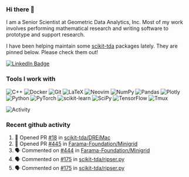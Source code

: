 ### Hi there 👋

I am a Senior Scientist at Geometric Data Analytics, Inc. Most of my work involves
performing mathematical research and writing software to prototype and support
research. 

I have been helping maintain some [scikit-tda](https://docs.scikit-tda.org) packages lately. 
They are pinned below. Please check them out!

<div id="badges">
  <a href="https://www.linkedin.com/in/michael-catanzaro-a8335547">
    <img src="https://img.shields.io/badge/LinkedIn-blue?style=for-the-badge&logo=linkedin&logoColor=white" alt="LinkedIn Badge"/>
  </a>
</div>


### Tools I work with

![C++](https://img.shields.io/badge/c++-%2300599C.svg?style=for-the-badge&logo=c%2B%2B&logoColor=white)
![Docker](https://img.shields.io/badge/Docker-2CA5E0?style=for-the-badge&logo=docker&logoColor=white)
![Git](https://img.shields.io/badge/GIT-E44C30?style=for-the-badge&logo=git&logoColor=white)
![LaTeX](https://img.shields.io/badge/latex-%23008080.svg?style=for-the-badge&logo=latex&logoColor=white)
![Neovim](https://img.shields.io/badge/NeoVim-%2357A143.svg?&style=for-the-badge&logo=neovim&logoColor=white)
![NumPy](https://img.shields.io/badge/numpy-%23013243.svg?style=for-the-badge&logo=numpy&logoColor=white)
![Pandas](https://img.shields.io/badge/pandas-%23150458.svg?style=for-the-badge&logo=pandas&logoColor=white)
![Plotly](https://img.shields.io/badge/Plotly-%233F4F75.svg?style=for-the-badge&logo=plotly&logoColor=white)
![Python](https://img.shields.io/badge/python-3670A0?style=for-the-badge&logo=python&logoColor=ffdd54)
![PyTorch](https://img.shields.io/badge/PyTorch-%23EE4C2C.svg?style=for-the-badge&logo=PyTorch&logoColor=white)
![scikit-learn](https://img.shields.io/badge/scikit--learn-%23F7931E.svg?style=for-the-badge&logo=scikit-learn&logoColor=white)
![SciPy](https://img.shields.io/badge/SciPy-%230C55A5.svg?style=for-the-badge&logo=scipy&logoColor=%white)
![TensorFlow](https://img.shields.io/badge/TensorFlow-%23FF6F00.svg?style=for-the-badge&logo=TensorFlow&logoColor=white)
![Tmux](https://img.shields.io/badge/tmux-1BB91F?style=for-the-badge&logo=tmux&logoColor=white)

![Activity](https://github-readme-activity-graph.vercel.app/graph?username=catanzaromj&theme=github)

### Recent github activity

<!--START_SECTION:activity-->
1. 💪 Opened PR [#18](https://github.com/scikit-tda/DREiMac/pull/18) in [scikit-tda/DREiMac](https://github.com/scikit-tda/DREiMac)
2. 💪 Opened PR [#445](https://github.com/Farama-Foundation/Minigrid/pull/445) in [Farama-Foundation/Minigrid](https://github.com/Farama-Foundation/Minigrid)
3. 🗣 Commented on [#444](https://github.com/Farama-Foundation/Minigrid/issues/444#issuecomment-2303021050) in [Farama-Foundation/Minigrid](https://github.com/Farama-Foundation/Minigrid)
4. 🗣 Commented on [#175](https://github.com/scikit-tda/ripser.py/issues/175#issuecomment-2298900227) in [scikit-tda/ripser.py](https://github.com/scikit-tda/ripser.py)
5. 🗣 Commented on [#175](https://github.com/scikit-tda/ripser.py/issues/175#issuecomment-2297442161) in [scikit-tda/ripser.py](https://github.com/scikit-tda/ripser.py)
<!--END_SECTION:activity-->
